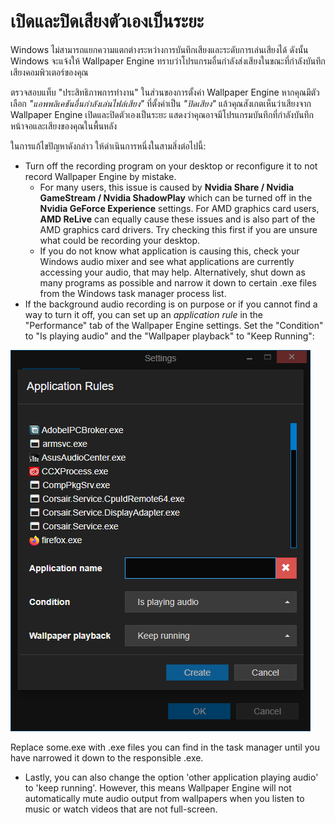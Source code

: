# เปิดและปิดเสียงตัวเองเป็นระยะ

Windows ไม่สามารถแยกความแตกต่างระหว่างการบันทึกเสียงและระดับการเล่นเสียงได้ ดังนั้น Windows จะแจ้งให้ Wallpaper Engine ทราบว่าโปรแกรมอื่นกำลังส่งเสียงในขณะที่กำลังบันทึกเสียงคอมพิวเตอร์ของคุณ

ตรวจสอบแท็บ "ประสิทธิภาพการทำงาน" ในส่วนของการตั้งค่า Wallpaper Engine หากคุณมีตัวเลือก *"แอพพลิเคชันอื่นกำลังเล่นไฟล์เสียง"* ที่ตั้งค่าเป็น *"ปิดเสียง"* แล้วคุณสังเกตเห็นว่าเสียงจาก Wallpaper Engine เปิดและปิดตัวเองเป็นระยะ แสดงว่าคุณอาจมีโปรแกรมบันทึกที่กำลังบันทึกหน้าจอและเสียงของคุณในพื้นหลัง

ในการแก้ไขปัญหาดังกล่าว ให้ดำเนินการหนึ่งในสามสิ่งต่อไปนี้:

* Turn off the recording program on your desktop or reconfigure it to not record Wallpaper Engine by mistake.
    * For many users, this issue is caused by **Nvidia Share / Nvidia GameStream / Nvidia ShadowPlay** which can be turned off in the **Nvidia GeForce Experience** settings. For AMD graphics card users, **AMD ReLive** can equally cause these issues and is also part of the AMD graphics card drivers. Try checking this first if you are unsure what could be recording your desktop.
    * If you do not know what application is causing this, check your Windows audio mixer and see what applications are currently accessing your audio, that may help. Alternatively, shut down as many programs as possible and narrow it down to certain .exe files from the Windows task manager process list.
* If the background audio recording is on purpose or if you cannot find a way to turn it off, you can set up an *application rule* in the "Performance" tab of the Wallpaper Engine settings. Set the "Condition" to "Is playing audio" and the "Wallpaper playback" to "Keep Running":

![Application Rules can be found in the "Performance" tab of the Wallpaper Engine settings](./applicationrule.png)

Replace some.exe with .exe files you can find in the task manager until you have narrowed it down to the responsible .exe.

* Lastly, you can also change the option 'other application playing audio' to 'keep running'. However, this means Wallpaper Engine will not automatically mute audio output from wallpapers when you listen to music or watch videos that are not full-screen.
